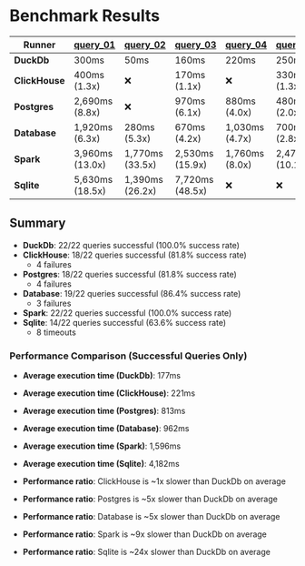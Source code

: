 # Benchmark Results

| Runner | [query_01](Queries/query_01.sql) | [query_02](Queries/query_02.sql) | [query_03](Queries/query_03.sql) | [query_04](Queries/query_04.sql) | [query_05](Queries/query_05.sql) | [query_06](Queries/query_06.sql) | [query_07](Queries/query_07.sql) | [query_08](Queries/query_08.sql) | [query_09](Queries/query_09.sql) | [query_10](Queries/query_10.sql) | [query_11](Queries/query_11.sql) | [query_12](Queries/query_12.sql) | [query_13](Queries/query_13.sql) | [query_14](Queries/query_14.sql) | [query_15](Queries/query_15.sql) | [query_16](Queries/query_16.sql) | [query_17](Queries/query_17.sql) | [query_18](Queries/query_18.sql) | [query_19](Queries/query_19.sql) | [query_20](Queries/query_20.sql) | [query_21](Queries/query_21.sql) | [query_22](Queries/query_22.sql) |
|--------|------------|------------|------------|------------|------------|------------|------------|------------|------------|------------|------------|------------|------------|------------|------------|------------|------------|------------|------------|------------|------------|------------|
| **DuckDb** | 300ms | 50ms | 160ms | 220ms | 250ms | 20ms | 100ms | 310ms | 360ms | 170ms | 40ms | 60ms | 210ms | 10ms | 10ms | 30ms | 260ms | 370ms | 270ms | 50ms | 610ms | 40ms |
| **ClickHouse** | 400ms (1.3x) | ❌ | 170ms (1.1x) | ❌ | 330ms (1.3x) | 40ms (1.8x) | 130ms (1.4x) | 430ms (1.4x) | 520ms (1.4x) | 270ms (1.6x) | 60ms (1.4x) | 100ms (1.7x) | 160ms (1.3x) | 20ms (1.5x) | 30ms (3.1x) | 40ms (1.2x) | 350ms (1.3x) | 330ms (1.1x) | 540ms (2.0x) | 60ms (1.2x) | ❌ | ❌ |
| **Postgres** | 2,690ms (8.8x) | ❌ | 970ms (6.1x) | 880ms (4.0x) | 480ms (2.0x) | 430ms (21.4x) | 570ms (6.0x) | 490ms (1.6x) | 1,260ms (3.5x) | 670ms (3.9x) | 100ms (2.6x) | 680ms (11.0x) | 580ms (2.8x) | 420ms (29.8x) | 400ms (39.9x) | 180ms (6.1x) | ❌ | 3,050ms (8.2x) | 600ms (2.2x) | ❌ | ❌ | 200ms (5.4x) |
| **Database** | 1,920ms (6.3x) | 280ms (5.3x) | 670ms (4.2x) | 1,030ms (4.7x) | 700ms (2.8x) | 130ms (6.7x) | 370ms (3.9x) | 760ms (2.4x) | 1,950ms (5.4x) | 520ms (3.0x) | 110ms (2.7x) | 410ms (6.6x) | 4,580ms (21.8x) | 120ms (8.2x) | 200ms (19.6x) | 340ms (11.6x) | 860ms (3.3x) | 2,530ms (6.8x) | 810ms (3.0x) | ❌ | ❌ | ❌ |
| **Spark** | 3,960ms (13.0x) | 1,770ms (33.5x) | 2,530ms (15.9x) | 1,760ms (8.0x) | 2,470ms (10.1x) | 120ms (6.2x) | 1,760ms (18.5x) | 980ms (3.1x) | 2,200ms (6.1x) | 1,470ms (8.5x) | 360ms (9.2x) | 610ms (9.8x) | 1,430ms (6.8x) | 150ms (10.9x) | 360ms (36.4x) | 490ms (17.0x) | 1,890ms (7.3x) | 4,330ms (11.7x) | 600ms (2.3x) | 410ms (8.0x) | 5,010ms (8.2x) | 440ms (11.6x) |
| **Sqlite** | 5,630ms (18.5x) | 1,390ms (26.2x) | 7,720ms (48.5x) | ❌ | ❌ | 790ms (39.5x) | 3,080ms (32.5x) | 14,240ms (45.3x) | 17,480ms (48.0x) | 970ms (5.7x) | 1,160ms (29.7x) | 760ms (12.2x) | 4,290ms (20.4x) | 420ms (29.9x) | 390ms (39.2x) | 240ms (8.2x) | ❌ | ❌ | ❌ | ❌ | ❌ | ❌ |

## Summary

- **DuckDb**: 22/22 queries successful (100.0% success rate)
- **ClickHouse**: 18/22 queries successful (81.8% success rate)
  - 4 failures
- **Postgres**: 18/22 queries successful (81.8% success rate)
  - 4 failures
- **Database**: 19/22 queries successful (86.4% success rate)
  - 3 failures
- **Spark**: 22/22 queries successful (100.0% success rate)
- **Sqlite**: 14/22 queries successful (63.6% success rate)
  - 8 timeouts

### Performance Comparison (Successful Queries Only)
- **Average execution time (DuckDb)**: 177ms
- **Average execution time (ClickHouse)**: 221ms
- **Average execution time (Postgres)**: 813ms
- **Average execution time (Database)**: 962ms
- **Average execution time (Spark)**: 1,596ms
- **Average execution time (Sqlite)**: 4,182ms

- **Performance ratio**: ClickHouse is ~1x slower than DuckDb on average
- **Performance ratio**: Postgres is ~5x slower than DuckDb on average
- **Performance ratio**: Database is ~5x slower than DuckDb on average
- **Performance ratio**: Spark is ~9x slower than DuckDb on average
- **Performance ratio**: Sqlite is ~24x slower than DuckDb on average
